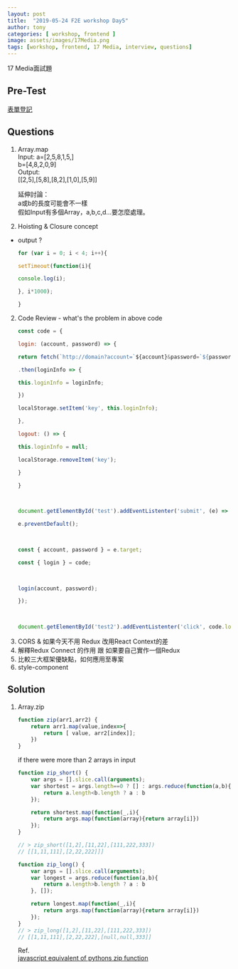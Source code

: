 ```yaml
---
layout: post
title:  "2019-05-24 F2E workshop Day5"
author: tony
categories: [ workshop, frontend ]
image: assets/images/17Media.png
tags: [workshop, frontend, 17 Media, interview, questions]
---
```

17 Media面試題


## Pre-Test

[表單登記](https://codesandbox.io/s/dailydrinks-d3izq?fontsize=14)

## Questions
1. Array.map  
Input:
a=[2,5,8,1,5,]  
b=[4,8,2,0,9]  
Output:  
[[2,5],[5,8],[8,2],[1,0],[5,9]]   

    延伸討論：  
    a或b的長度可能會不一樣  
    假如Input有多個Array，a,b,c,d...要怎麼處理。  

1. Hoisting & Closure concept
- output ?
    ```javascript
    for (var i = 0; i < 4; i++){
    
    setTimeout(function(i){
    
    console.log(i);
    
    }, i*1000);
    
    }
    ```
2. Code Review - what's the problem in above code
    ```javascript
    const code = {
    
    login: (account, password) => {
    
    return fetch(`http://domain?account=`${account}&password=`${password}`)
    
    .then(loginInfo => {
    
    this.loginInfo = loginInfo;
    
    })
    
    localStorage.setItem('key', this.loginInfo);
    
    },
    
    logout: () => {
    
    this.loginInfo = null;
    
    localStorage.removeItem('key');
    
    }
    
    }
    
     
    
    document.getElementById('test').addEventListenter('submit', (e) => {
    
    e.preventDefault();
    
     
    
    const { account, password } = e.target;
    
    const { login } = code;
    
     
    
    login(account, password);
    
    });
    
     
    
    document.getElementById('test2').addEventListenter('click', code.logout);
    
    ```
3. CORS & 如果今天不用 Redux 改用React Context的差
4. 解釋Redux Connect 的作用 跟 如果要自己實作一個Redux
5. 比較三大框架優缺點，如何應用至專案
6. style-component

## Solution
1. Array.zip
    ```javascript
    function zip(arr1,arr2) {
        return arr1.map(value,index=>{
            return [ value, arr2[index]];
        })
    }
    ```
    if there were more than 2 arrays in input
    ```javascript
    function zip_short() {
        var args = [].slice.call(arguments);
        var shortest = args.length==0 ? [] : args.reduce(function(a,b){
            return a.length<b.length ? a : b
        });
    
        return shortest.map(function(_,i){
            return args.map(function(array){return array[i]})
        });
    }
    
    // > zip_short([1,2],[11,22],[111,222,333])
    // [[1,11,111],[2,22,222]]]
    
    ```
    ```javascript
    function zip_long() {
        var args = [].slice.call(arguments);
        var longest = args.reduce(function(a,b){
            return a.length>b.length ? a : b
        }, []);
    
        return longest.map(function(_,i){
            return args.map(function(array){return array[i]})
        });
    }
    // > zip_long([1,2],[11,22],[111,222,333])
    // [[1,11,111],[2,22,222],[null,null,333]]
    
    ```
    
    Ref.  
    [javascript equivalent of pythons zip function](https://stackoverflow.com/questions/4856717/javascript-equivalent-of-pythons-zip-function)